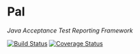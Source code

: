 # Pal

*Java Acceptance Test Reporting Framework*

[![Build Status](https://travis-ci.org/lyncode/pal.png)](https://travis-ci.org/lyncode/pal)
[![Coverage Status](https://img.shields.io/coveralls/lyncode/pal.svg)](https://coveralls.io/r/lyncode/pal?branch=master)
